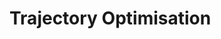 # Trajectory Optimisation

<p align="center">
<img src="https://raw.githubusercontent.com/master-coro/trajectory-optimisation/master/traj_opt.JPG" alt="Image" height="350" width="200>
</p>

The room has obstacles in the form of four circles of definite radii and
centers. Two rectangular walls, each of size 4x2 with their origins at (4, 0) and (4, 6) separates the test
region into two rooms. A trajectory AB has to travel from the left side of the room (preferably from
the top) to the right side of the room (preferably to the bottom). The trajectory has to pass through
4 to 7 intermediate points before it has to reach its destination B. The objective of the project is to
optimize this trajectory containing the intermediate points (guess points) in such a way that they pass
either tangentially to the circles or away from the circles as well as pass in between the walls as it tries
to go from the left to the right side of the room.


